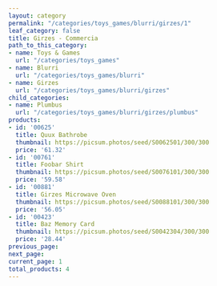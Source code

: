 ```yaml
---
layout: category
permalink: "/categories/toys_games/blurri/girzes/1"
leaf_category: false
title: Girzes - Commercia
path_to_this_category:
- name: Toys & Games
  url: "/categories/toys_games"
- name: Blurri
  url: "/categories/toys_games/blurri"
- name: Girzes
  url: "/categories/toys_games/blurri/girzes"
child_categories:
- name: Plumbus
  url: "/categories/toys_games/blurri/girzes/plumbus"
products:
- id: '00625'
  title: Quux Bathrobe
  thumbnail: https://picsum.photos/seed/S0062501/300/300
  price: '61.32'
- id: '00761'
  title: Foobar Shirt
  thumbnail: https://picsum.photos/seed/S0076101/300/300
  price: '59.58'
- id: '00881'
  title: Girzes Microwave Oven
  thumbnail: https://picsum.photos/seed/S0088101/300/300
  price: '56.05'
- id: '00423'
  title: Baz Memory Card
  thumbnail: https://picsum.photos/seed/S0042304/300/300
  price: '28.44'
previous_page: 
next_page: 
current_page: 1
total_products: 4
---
```

